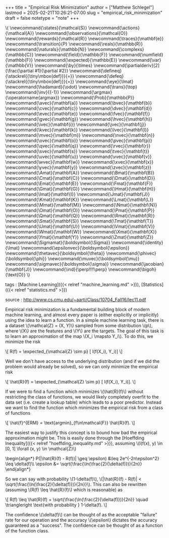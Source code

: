 +++
title = "Empirical Risk Minimization"
author = ["Matthew Schlegel"]
lastmod = 2025-02-21T10:26:21-07:00
slug = "empirical_risk_minimization"
draft = false
notetype = "note"
+++

\\( \newcommand{\states}{\mathcal{S}}
\newcommand{\actions}{\mathcal{A}}
\newcommand{\observations}{\mathcal{O}}
\newcommand{\rewards}{\mathcal{R}}
\newcommand{\traces}{\mathbf{e}}
\newcommand{\transition}{P}
\newcommand{\reals}{\mathbb{R}}
\newcommand{\naturals}{\mathbb{N}}
\newcommand{\complexs}{\mathbb{C}}
\newcommand{\field}{\mathbb{F}}
\newcommand{\numfield}{\mathbb{F}}
\newcommand{\expected}{\mathbb{E}}
\newcommand{\var}{\mathbb{V}}
\newcommand{\by}{\times}
\newcommand{\partialderiv}[2]{\frac{\partial #1}{\partial #2}}
\newcommand{\defineq}{\stackrel{{\tiny\mbox{def}}}{=}}
\newcommand{\defeq}{\stackrel{{\tiny\mbox{def}}}{=}}
\newcommand{\eye}{\Imat}
\newcommand{\hadamard}{\odot}
\newcommand{\trans}{\top}
\newcommand{\inv}{{-1}}
\newcommand{\argmax}{\operatorname{argmax}}
\newcommand{\Prob}{\mathbb{P}}
\newcommand{\avec}{\mathbf{a}}
\newcommand{\bvec}{\mathbf{b}}
\newcommand{\cvec}{\mathbf{c}}
\newcommand{\dvec}{\mathbf{d}}
\newcommand{\evec}{\mathbf{e}}
\newcommand{\fvec}{\mathbf{f}}
\newcommand{\gvec}{\mathbf{g}}
\newcommand{\hvec}{\mathbf{h}}
\newcommand{\ivec}{\mathbf{i}}
\newcommand{\jvec}{\mathbf{j}}
\newcommand{\kvec}{\mathbf{k}}
\newcommand{\lvec}{\mathbf{l}}
\newcommand{\mvec}{\mathbf{m}}
\newcommand{\nvec}{\mathbf{n}}
\newcommand{\ovec}{\mathbf{o}}
\newcommand{\pvec}{\mathbf{p}}
\newcommand{\qvec}{\mathbf{q}}
\newcommand{\rvec}{\mathbf{r}}
\newcommand{\svec}{\mathbf{s}}
\newcommand{\tvec}{\mathbf{t}}
\newcommand{\uvec}{\mathbf{u}}
\newcommand{\vvec}{\mathbf{v}}
\newcommand{\wvec}{\mathbf{w}}
\newcommand{\xvec}{\mathbf{x}}
\newcommand{\yvec}{\mathbf{y}}
\newcommand{\zvec}{\mathbf{z}}
\newcommand{\Amat}{\mathbf{A}}
\newcommand{\Bmat}{\mathbf{B}}
\newcommand{\Cmat}{\mathbf{C}}
\newcommand{\Dmat}{\mathbf{D}}
\newcommand{\Emat}{\mathbf{E}}
\newcommand{\Fmat}{\mathbf{F}}
\newcommand{\Gmat}{\mathbf{G}}
\newcommand{\Hmat}{\mathbf{H}}
\newcommand{\Imat}{\mathbf{I}}
\newcommand{\Jmat}{\mathbf{J}}
\newcommand{\Kmat}{\mathbf{K}}
\newcommand{\Lmat}{\mathbf{L}}
\newcommand{\Mmat}{\mathbf{M}}
\newcommand{\Nmat}{\mathbf{N}}
\newcommand{\Omat}{\mathbf{O}}
\newcommand{\Pmat}{\mathbf{P}}
\newcommand{\Qmat}{\mathbf{Q}}
\newcommand{\Rmat}{\mathbf{R}}
\newcommand{\Smat}{\mathbf{S}}
\newcommand{\Tmat}{\mathbf{T}}
\newcommand{\Umat}{\mathbf{U}}
\newcommand{\Vmat}{\mathbf{V}}
\newcommand{\Wmat}{\mathbf{W}}
\newcommand{\Xmat}{\mathbf{X}}
\newcommand{\Ymat}{\mathbf{Y}}
\newcommand{\Zmat}{\mathbf{Z}}
\newcommand{\Sigmamat}{\boldsymbol{\Sigma}}
\newcommand{\identity}{\Imat}
\newcommand{\epsilonvec}{\boldsymbol{\epsilon}}
\newcommand{\thetavec}{\boldsymbol{\theta}}
\newcommand{\phivec}{\boldsymbol{\phi}}
\newcommand{\muvec}{\boldsymbol{\mu}}
\newcommand{\sigmavec}{\boldsymbol{\sigma}}
\newcommand{\jacobian}{\mathbf{J}}
\newcommand{\ind}{\perp\!\!\!\!\perp}
\newcommand{\bigoh}{\text{O}}
\\)

tags
: [Machine Learning]({{< relref "machine_learning.md" >}}), [Statistics]({{< relref "statistics.md" >}})

source
: <http://www.cs.cmu.edu/~aarti/Class/10704_Fall16/lec11.pdf>

Empirical risk minimization is a fundamental building block of modern machine learning, and almost every paper is (either explicitly or implicitly) using the idea to learn a function. In a simple machine learning task, there is a dataset \\(\mathcal{Z} = (X, Y)\\) sampled from some distribution \\(p\\), where \\(X\\) are the features and \\(Y\\) are the targets. The goal of this task is to learn an approximation of the map \\(X\_i \mapsto Y\_i\\). To do this, we minimize the risk

\\[
R(f) = \expected\_{\mathcal{Z} \sim p} [ l(f(X\_i), Y\_i)]
\\]

Well we don't have access to the underlying distribution (and if we did the problem would already be solved), so we can only minimize the empirical risk

\\[
\hat{R}(f) = \expected\_{\mathcal{Z} \sim p} [ l(f(X\_i), Y\_i)].
\\]

If we were to find a function which minimizes \\(\hat{R}(f)\\) without restricting the class of functions, we would likely completely overfit to the data set (i.e. create a lookup table) which leads to a poor predictor. Instead we want to find the function which minimizes the empirical risk from a class of functions

\\[
\hat{f}^{ERM} = \text{argmin}\_{f\in\mathcal{F}} \hat{R}(f).
\\]

The easiest way to justify this concept is to bound how bad the empirical approximation might be. This is easily done through the [Hoeffding Inequality]({{< relref "hoeffding_inequality.md" >}}), assuming \\(l(f(x), y) \in [0, 1] \forall (x, y) \in \mathcal{Z}\\)

\begin{align\*}
P(|\hat{R}(f) - R(f))| \geq \epsilon) &\leq 2e^{-2n\epsilon^2} \leq \delta(f)\\\\
\epsilon &= \sqrt{\frac{\ln(\frac{2}{\delta(f)})}{2n}}
\end{align\*}

So we can say with probability \\(1-\delta(f)\\), \\(|\hat{R}(f) - R(f)| < \sqrt{\frac{\ln(\frac{2}{\delta(f)})}{2n}}\\). This can also be rewritten (assuming \\(R(f) \leq \hat{R}(f)\\) which is reasonable) as

\\[
R(f) \leq \hat{R}(f) + \sqrt{\frac{\ln(\frac{2}{\delta(f)})}{2n}} \quad \triangleright \text{with probability } 1-\delta(f).
\\]

The confidence \\(\delta(f)\\) can be thought of as the acceptable "failure" rate for our operation and the accuracy \\(\epsilon\\) dictates the accuracy guaranteed as a "success". The confidence can be thought of as a function of the function class.
